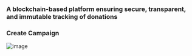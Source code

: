 ### A blockchain-based platform ensuring secure, transparent, and immutable tracking of donations


### Create Campaign
![image](https://github.com/user-attachments/assets/23d4b24c-6e10-4744-b703-de0961d872a3)
